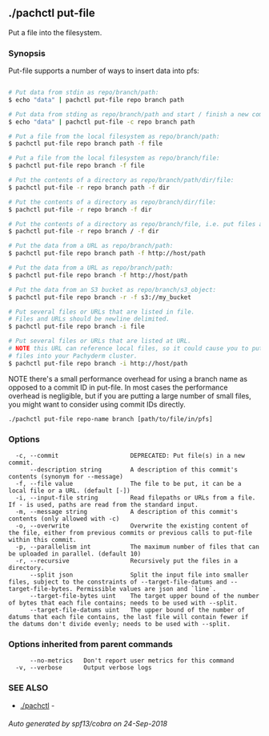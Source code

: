 ## ./pachctl put-file

Put a file into the filesystem.

### Synopsis


Put-file supports a number of ways to insert data into pfs:
```sh

# Put data from stdin as repo/branch/path:
$ echo "data" | pachctl put-file repo branch path

# Put data from stding as repo/branch/path and start / finish a new commit on the branch.
$ echo "data" | pachctl put-file -c repo branch path

# Put a file from the local filesystem as repo/branch/path:
$ pachctl put-file repo branch path -f file

# Put a file from the local filesystem as repo/branch/file:
$ pachctl put-file repo branch -f file

# Put the contents of a directory as repo/branch/path/dir/file:
$ pachctl put-file -r repo branch path -f dir

# Put the contents of a directory as repo/branch/dir/file:
$ pachctl put-file -r repo branch -f dir

# Put the contents of a directory as repo/branch/file, i.e. put files at the top level:
$ pachctl put-file -r repo branch / -f dir

# Put the data from a URL as repo/branch/path:
$ pachctl put-file repo branch path -f http://host/path

# Put the data from a URL as repo/branch/path:
$ pachctl put-file repo branch -f http://host/path

# Put the data from an S3 bucket as repo/branch/s3_object:
$ pachctl put-file repo branch -r -f s3://my_bucket

# Put several files or URLs that are listed in file.
# Files and URLs should be newline delimited.
$ pachctl put-file repo branch -i file

# Put several files or URLs that are listed at URL.
# NOTE this URL can reference local files, so it could cause you to put sensitive
# files into your Pachyderm cluster.
$ pachctl put-file repo branch -i http://host/path

```
NOTE there's a small performance overhead for using a branch name as opposed
to a commit ID in put-file.  In most cases the performance overhead is
negligible, but if you are putting a large number of small files, you might
want to consider using commit IDs directly.


```
./pachctl put-file repo-name branch [path/to/file/in/pfs]
```

### Options

```
  -c, --commit                    DEPRECATED: Put file(s) in a new commit.
      --description string        A description of this commit's contents (synonym for --message)
  -f, --file value                The file to be put, it can be a local file or a URL. (default [-])
  -i, --input-file string         Read filepaths or URLs from a file.  If - is used, paths are read from the standard input.
  -m, --message string            A description of this commit's contents (only allowed with -c)
  -o, --overwrite                 Overwrite the existing content of the file, either from previous commits or previous calls to put-file within this commit.
  -p, --parallelism int           The maximum number of files that can be uploaded in parallel. (default 10)
  -r, --recursive                 Recursively put the files in a directory.
      --split json                Split the input file into smaller files, subject to the constraints of --target-file-datums and --target-file-bytes. Permissible values are json and `line`.
      --target-file-bytes uint    The target upper bound of the number of bytes that each file contains; needs to be used with --split.
      --target-file-datums uint   The upper bound of the number of datums that each file contains, the last file will contain fewer if the datums don't divide evenly; needs to be used with --split.
```

### Options inherited from parent commands

```
      --no-metrics   Don't report user metrics for this command
  -v, --verbose      Output verbose logs
```

### SEE ALSO
* [./pachctl](./pachctl.md)	 - 

###### Auto generated by spf13/cobra on 24-Sep-2018
